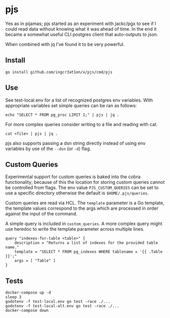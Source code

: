 # pjs

Yes as in pijamas; pjs started as an experiment with jackc/pgx to see if I could read data without knowing what it was ahead of time. In the end it became a somewhat useful CLI postgres client that auto-outputs to json.

When combined with jq I've found it to be very powerful.

## Install

    go install github.com/ingcr3at1on/x/pjs/cmd/pjs

## Use

See test-local.env for a list of recognized postgres env variables.
With appropriate variables set simple queries can be ran as follows:

    echo "SELECT * FROM pg_proc LIMIT 1;" | pjs | jq .

For more complex queries consider writing to a file and reading with cat.

    cat <file> | pjs | jq .

pjs also supports passing a dsn string directly instead of using env variables by use of the `--dsn` (or `-d`) flag.

## Custom Queries

Experimental support for custom queries is baked into the cobra functionality; because of this the location for storing custom queries cannot be controlled from flags. The env value `PJS_CUSTOM_QUERIES` can be set to use a specific directory otherwise the default is `$HOME/.pjs/queries`.

Custom queries are read via HCL. The `template` parameter is a Go template, the template values correspond to the args which are processed in order against the input of the command.

A simple query is included in `custom_queries`. A more complex query might use heredoc to write the template parameter across multiple lines.

    query "indexes-for-table <table>" {
        description = "Returns a list of indexes for the provided table name."
        template = "SELECT * FROM pg_indexes WHERE tablename = '{{ .Table }}';"
        args = [ "Table" ]
    }

## Tests

    docker-compose up -d
    sleep 3
    godotenv -f test-local.env go test -race ./...
    godotenv -f test-local-alt.env go test -race ./...
    docker-compose down
